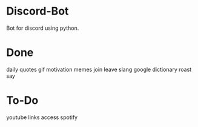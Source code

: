 # Discord-Bot
Bot for discord using python.

# Done
daily quotes
gif
motivation
memes
join
leave
slang
google dictionary
roast
say

# To-Do
youtube links access
spotify
